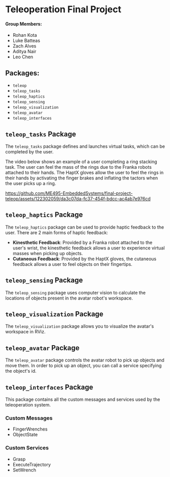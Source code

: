 # Teleoperation Final Project

#### Group Members:
- Rohan Kota
- Luke Batteas
- Zach Alves
- Aditya Nair
- Leo Chen

## Packages:
- `teleop`
- `teleop_tasks`
- `teleop_haptics`
- `teleop_sensing`
- `teleop_visualization`
- `teleop_avatar`
- `teleop_interfaces`

## `teleop_tasks` Package

The `teleop_tasks` package defines and launches virtual tasks, which can be completed by the user.

The video below shows an example of a user completing a ring stacking task. The user can feel the mass of the rings due to the Franka robots attached to their hands. The HaptX gloves allow the user to feel the rings in their hands by activating the finger brakes and inflating the tactors when the user picks up a ring.

   https://github.com/ME495-EmbeddedSystems/final-project-teleop/assets/122302059/da3c07da-fc37-454f-bdcc-ac4ab7e976cd

## `teleop_haptics` Package

The `teleop_haptics` package can be used to provide haptic feedback to the user. There are 2 main forms of haptic feedback:

- __Kinesthetic Feedback__: Provided by a Franka robot attached to the user's wrist, the kinesthetic feedback allows a user to experience virtual masses when picking up objects.
- __Cutaneous Feedback__: Provided by the HaptX gloves, the cutaneous feedback allows a user to feel objects on their fingertips.

## `teleop_sensing` Package

The `teleop_sensing` package uses computer vision to calculate the locations of objects present in the avatar robot's workspace.

## `teleop_visualization` Package

The `teleop_visualization` package allows you to visualize the avatar's workspace in RViz.

## `teleop_avatar` Package

The `teleop_avatar` package controls the avatar robot to pick up objects and move them. In order to pick up an object, you can call a service specifying the object's id.

## `teleop_interfaces` Package

This package contains all the custom messages and services used by the teleoperation system.

### Custom Messages
- FingerWrenches
- ObjectState

### Custom Services
- Grasp
- ExecuteTrajectory
- SetWrench
